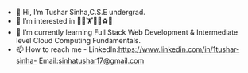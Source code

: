 - 👋 Hi, I’m Tushar Sinha,C.S.E undergrad.
- 👀 I’m interested in 👨‍💻🏋️👨‍🎨⚽🎼
- 🌱 I’m currently learning Full Stack Web Development & Intermediate level Cloud Computing Fundamentals.
- 📫 How to reach me - LinkedIn:https://www.linkedin.com/in/1tushar-sinha- 
Email:sinhatushar17@gmail.com 
<!---
sinhatushar17/sinhatushar17 is a ✨ special ✨ repository because its `README.md` (this file) appears on your GitHub profile.
You can click the Preview link to take a look at your changes.
--->
